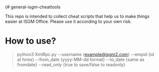 {# general-isgm-cheattools

This repo is intended to collect cheat scripts that help us to make things easier at ISGM Office. Please use it according to your own risk.

# How to use?
> python3 XmlRpc.py --username {example@isgm2.com} --empid {id at hrms} --from_date {yyyy-MM-dd format} --to_date {same as fromdate} --read_only {true to save/false to readonly}
